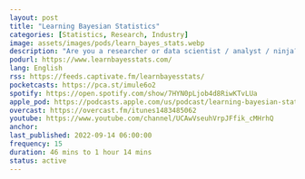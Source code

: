 ```yaml
---
layout: post
title: "Learning Bayesian Statistics"
categories: [Statistics, Research, Industry]
image: assets/images/pods/learn_bayes_stats.webp
description: "Are you a researcher or data scientist / analyst / ninja? Do you want to learn Bayesian inference, stay up to date or simply want to understand what Bayesian inference is?<br><br>Then this podcast is for you! You'll hear from researchers and practitioners of all fields about how they use Bayesian statistics, and how in turn YOU can apply these methods in your modeling workflow.<br><br>When I started learning Bayesian methods, I really wished there were a podcast out there that could introduce me to the methods, the projects and the people who make all that possible.<br><br>So I created \"Learning Bayesian Statistics\", where you'll get to hear how Bayesian statistics are used to detect black matter in outer space, forecast elections or understand how diseases spread and can ultimately be stopped.<br><br>But this show is not only about successes -- it's also about failures, because that's how we learn best. So you'll often hear the guests talking about what didn't work in their projects, why, and how they overcame these challenges. Because, in the end, we're all lifelong learners!<br><br>So, whether you want to learn Bayesian statistics or hear about the latest libraries, books and applications, this podcast is for you -- just subscribe! You can also support the show and <a href=\"https://www.patreon.com/learnbayesstats\">unlock exclusive Bayesian swag on Patreon</a>!"
podurl: https://www.learnbayesstats.com/
lang: English
rss: https://feeds.captivate.fm/learnbayesstats/
pocketcasts: https://pca.st/imule6o2
spotify: https://open.spotify.com/show/7HYN0pLjob4d8RiwKTvLUa
apple_pod: https://podcasts.apple.com/us/podcast/learning-bayesian-statistics/id1483485062
overcast: https://overcast.fm/itunes1483485062
youtube: https://www.youtube.com/channel/UCAwVseuhVrpJFfik_cMHrhQ
anchor:
last_published: 2022-09-14 06:00:00
frequency: 15
duration: 46 mins to 1 hour 14 mins
status: active
---
```

